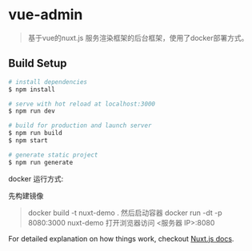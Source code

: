 # vue-admin

> 基于vue的nuxt.js 服务渲染框架的后台框架，使用了docker部署方式。

## Build Setup

``` bash
# install dependencies
$ npm install

# serve with hot reload at localhost:3000
$ npm run dev

# build for production and launch server
$ npm run build
$ npm start

# generate static project
$ npm run generate
```
docker 运行方式:

先构建镜像
> docker build -t nuxt-demo .
然后启动容器
> docker run -dt -p 8080:3000 nuxt-demo
打开浏览器访问
> <服务器 IP>:8080



For detailed explanation on how things work, checkout [Nuxt.js docs](https://nuxtjs.org).
